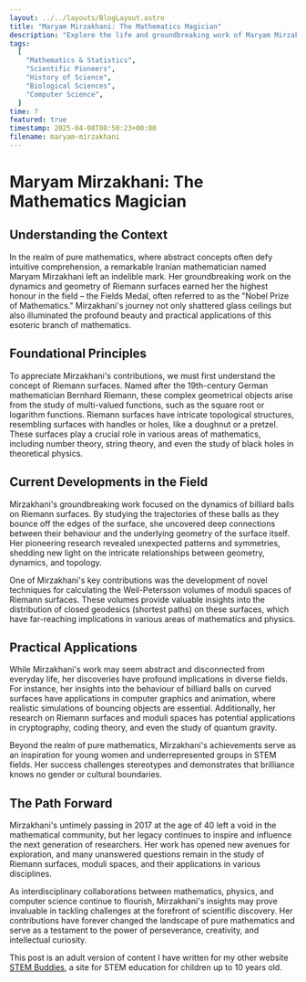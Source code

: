 ```yaml
---
layout: ../../layouts/BlogLayout.astro
title: "Maryam Mirzakhani: The Mathematics Magician"
description: "Explore the life and groundbreaking work of Maryam Mirzakhani, the first woman to win the prestigious Fields Medal for her revolutionary contributions to the study of the dynamics and geometry of Riemann surfaces."
tags:
  [
    "Mathematics & Statistics",
    "Scientific Pioneers",
    "History of Science",
    "Biological Sciences",
    "Computer Science",
  ]
time: 7
featured: true
timestamp: 2025-04-08T08:50:23+00:00
filename: maryam-mirzakhani
---
```


# Maryam Mirzakhani: The Mathematics Magician

## Understanding the Context

In the realm of pure mathematics, where abstract concepts often defy intuitive comprehension, a remarkable Iranian mathematician named Maryam Mirzakhani left an indelible mark. Her groundbreaking work on the dynamics and geometry of Riemann surfaces earned her the highest honour in the field – the Fields Medal, often referred to as the "Nobel Prize of Mathematics." Mirzakhani's journey not only shattered glass ceilings but also illuminated the profound beauty and practical applications of this esoteric branch of mathematics.

## Foundational Principles

To appreciate Mirzakhani's contributions, we must first understand the concept of Riemann surfaces. Named after the 19th-century German mathematician Bernhard Riemann, these complex geometrical objects arise from the study of multi-valued functions, such as the square root or logarithm functions. Riemann surfaces have intricate topological structures, resembling surfaces with handles or holes, like a doughnut or a pretzel. These surfaces play a crucial role in various areas of mathematics, including number theory, string theory, and even the study of black holes in theoretical physics.

## Current Developments in the Field

Mirzakhani's groundbreaking work focused on the dynamics of billiard balls on Riemann surfaces. By studying the trajectories of these balls as they bounce off the edges of the surface, she uncovered deep connections between their behaviour and the underlying geometry of the surface itself. Her pioneering research revealed unexpected patterns and symmetries, shedding new light on the intricate relationships between geometry, dynamics, and topology.

One of Mirzakhani's key contributions was the development of novel techniques for calculating the Weil-Petersson volumes of moduli spaces of Riemann surfaces. These volumes provide valuable insights into the distribution of closed geodesics (shortest paths) on these surfaces, which have far-reaching implications in various areas of mathematics and physics.

## Practical Applications

While Mirzakhani's work may seem abstract and disconnected from everyday life, her discoveries have profound implications in diverse fields. For instance, her insights into the behaviour of billiard balls on curved surfaces have applications in computer graphics and animation, where realistic simulations of bouncing objects are essential. Additionally, her research on Riemann surfaces and moduli spaces has potential applications in cryptography, coding theory, and even the study of quantum gravity.

Beyond the realm of pure mathematics, Mirzakhani's achievements serve as an inspiration for young women and underrepresented groups in STEM fields. Her success challenges stereotypes and demonstrates that brilliance knows no gender or cultural boundaries.

## The Path Forward

Mirzakhani's untimely passing in 2017 at the age of 40 left a void in the mathematical community, but her legacy continues to inspire and influence the next generation of researchers. Her work has opened new avenues for exploration, and many unanswered questions remain in the study of Riemann surfaces, moduli spaces, and their applications in various disciplines.

As interdisciplinary collaborations between mathematics, physics, and computer science continue to flourish, Mirzakhani's insights may prove invaluable in tackling challenges at the forefront of scientific discovery. Her contributions have forever changed the landscape of pure mathematics and serve as a testament to the power of perseverance, creativity, and intellectual curiosity.

This post is an adult version of content I have written for my other website [STEM Buddies](https://stem-buddies.co.uk), a site for STEM education for children up to 10 years old.
